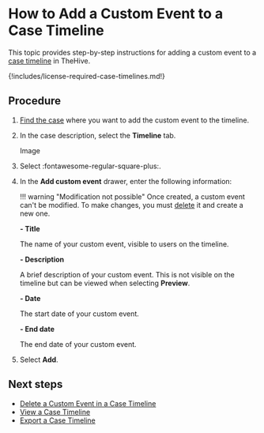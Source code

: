 # How to Add a Custom Event to a Case Timeline

This topic provides step-by-step instructions for adding a custom event to a [case timeline](about-case-timeline.md) in TheHive.

{!includes/license-required-case-timelines.md!}

## Procedure

1. [Find the case](../../search-for-cases/find-a-case.md) where you want to add the custom event to the timeline.

2. In the case description, select the **Timeline** tab.

    Image

3. Select :fontawesome-regular-square-plus:.

4. In the **Add custom event** drawer, enter the following information:

    !!! warning "Modification not possible"
        Once created, a custom event can't be modified. To make changes, you must [delete](delete-custom-event-timeline.md) it and create a new one.

    **- Title**

    The name of your custom event, visible to users on the timeline.

    **- Description**

    A brief description of your custom event. This is not visible on the timeline but can be viewed when selecting **Preview**.

    **- Date**

    The start date of your custom event.

    **- End date**

    The end date of your custom event.

5. Select **Add**.

## Next steps

* [Delete a Custom Event in a Case Timeline](delete-custom-event-timeline.md)
* [View a Case Timeline](view-case-timeline.md)
* [Export a Case Timeline](export-case-timeline.md)

